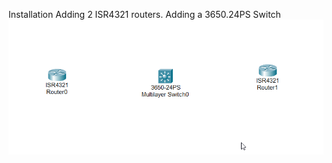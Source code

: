 Installation
Adding 2 ISR4321 routers.
Adding a 3650.24PS Switch
![unnamed_b74d0fb132e746298fadc1a606cb0fb3](unnamed_b74d0fb132e746298fadc1a606cb0fb3.png)
